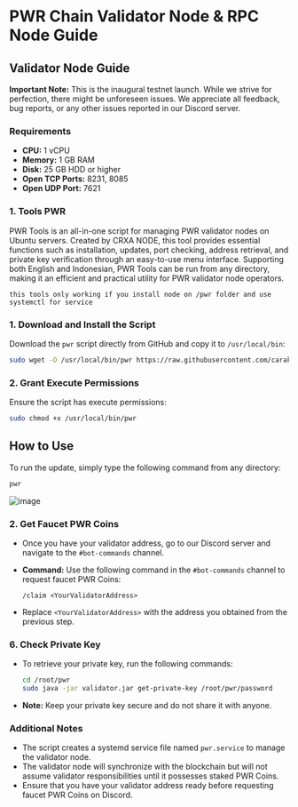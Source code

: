 # PWR Chain Validator Node & RPC Node Guide

## Validator Node Guide

**Important Note:** This is the inaugural testnet launch. While we strive for perfection, there might be unforeseen issues. We appreciate all feedback, bug reports, or any other issues reported in our Discord server.

### Requirements

- **CPU:** 1 vCPU
- **Memory:** 1 GB RAM
- **Disk:** 25 GB HDD or higher
- **Open TCP Ports:** 8231, 8085
- **Open UDP Port:** 7621


### 1. Tools PWR

PWR Tools is an all-in-one script for managing PWR validator nodes on Ubuntu servers. Created by CRXA NODE, this tool provides essential functions such as installation, updates, port checking, address retrieval, and private key verification through an easy-to-use menu interface. Supporting both English and Indonesian, PWR Tools can be run from any directory, making it an efficient and practical utility for PWR validator node operators.

`this tools only working if you install node on /pwr folder and use systemctl for service`

### 1. Download and Install the Script

Download the `pwr` script directly from GitHub and copy it to `/usr/local/bin`:

```bash
sudo wget -O /usr/local/bin/pwr https://raw.githubusercontent.com/caraka15/node_network/main/pwr/pwr.sh
```

### 2. Grant Execute Permissions

Ensure the script has execute permissions:

```bash
sudo chmod +x /usr/local/bin/pwr
```

## How to Use

To run the update, simply type the following command from any directory:

```bash
pwr
```
![image](https://github.com/user-attachments/assets/26317683-583a-49ae-8415-fff2101a80f2)

### 2. Get Faucet PWR Coins

- Once you have your validator address, go to our Discord server and navigate to the `#bot-commands` channel.

- **Command:** Use the following command in the `#bot-commands` channel to request faucet PWR Coins:

  ```plaintext
  /claim <YourValidatorAddress>
  ```

- Replace `<YourValidatorAddress>` with the address you obtained from the previous step.

### 6. Check Private Key

- To retrieve your private key, run the following commands:

  ```bash
  cd /root/pwr
  sudo java -jar validator.jar get-private-key /root/pwr/password
  ```

- **Note:** Keep your private key secure and do not share it with anyone.

### Additional Notes

- The script creates a systemd service file named `pwr.service` to manage the validator node.
- The validator node will synchronize with the blockchain but will not assume validator responsibilities until it possesses staked PWR Coins.
- Ensure that you have your validator address ready before requesting faucet PWR Coins on Discord.
